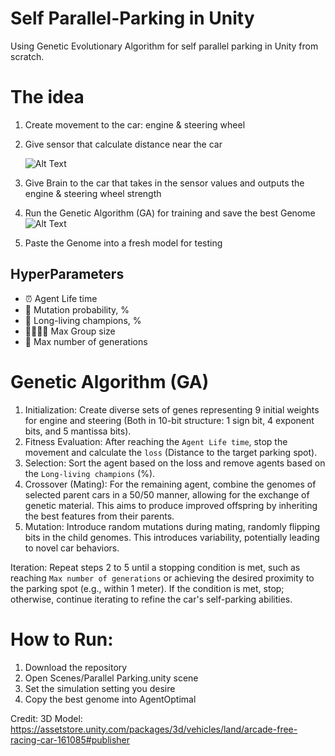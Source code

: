 # Self Parallel-Parking in Unity
Using Genetic Evolutionary Algorithm for self parallel parking in Unity from scratch.

# The idea
1. Create movement to the car: engine & steering wheel
2. Give sensor that calculate distance near the car
   
   ![Alt Text](ReadMeAsset/Sensor.gif)
4. Give Brain to the car that takes in the sensor values and outputs the engine & steering wheel strength
5. Run the Genetic Algorithm (GA) for training and save the best Genome
   ![Alt Text](ReadMeAsset/Generations.gif)
7. Paste the Genome into a fresh model for testing

## HyperParameters
- ⏰ Agent Life time
- 👾 Mutation probability, %
- 💪 Long-living champions, %
- 👩‍👨‍👧‍👦 Max Group size
- 📅 Max number of generations

# Genetic Algorithm (GA)
1. Initialization: Create diverse sets of genes representing 9 initial weights for engine and steering (Both in 10-bit structure: 1 sign bit, 4 exponent bits, and 5 mantissa bits).
2. Fitness Evaluation: After reaching the `Agent Life time`, stop the movement and calculate the `loss` (Distance to the target parking spot).
3. Selection: Sort the agent based on the loss and remove agents based on the `Long-living champions` (%). 
4. Crossover (Mating): For the remaining agent, combine the genomes of selected parent cars in a 50/50 manner, allowing for the exchange of genetic material. This aims to produce improved offspring by inheriting the best features from their parents.
5. Mutation: Introduce random mutations during mating, randomly flipping bits in the child genomes. This introduces variability, potentially leading to novel car behaviors.

Iteration: Repeat steps 2 to 5 until a stopping condition is met, such as reaching `Max number of generations` or achieving the desired proximity to the parking spot (e.g., within 1 meter). If the condition is met, stop; otherwise, continue iterating to refine the car's self-parking abilities.

# How to Run:
1. Download the repository
2. Open Scenes/Parallel Parking.unity scene
3. Set the simulation setting you desire
4. Copy the best genome into AgentOptimal

Credit:
3D Model: https://assetstore.unity.com/packages/3d/vehicles/land/arcade-free-racing-car-161085#publisher
